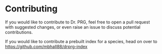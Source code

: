 # Contributing

If you would like to contribute to Dr. PRG, feel free to open a pull request with
suggested changes, or even raise an issue to discuss potential contributions.

If you would like to contribute a prebuilt index for a species, head on over
to https://github.com/mbhall88/drprg-index